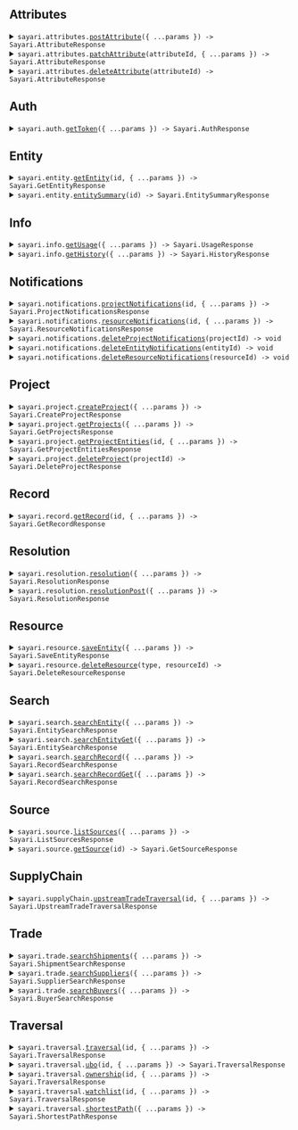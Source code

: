 ## Attributes

<details><summary> <code>sayari.attributes.<a href="./src/api/resources/attributes/client/Client.ts">postAttribute</a>({ ...params }) -> Sayari.AttributeResponse</code> </summary>

<dl>

<dd>

#### 📝 Description

<dl>

<dd>

<dl>

<dd>

<Warning>This endpoint is in beta and is subject to change. It is provided for early access and testing purposes only.</Warning> Adds a new Attribute

</dd>

</dl>

</dd>

</dl>

#### 🔌 Usage

<dl>

<dd>

<dl>

<dd>

```ts
await sayari.attributes.postAttribute({
    entity: "zq04axX2dLn9tE6W6Q8Qhg",
    type: "address",
    value: {
        street1: "1600 Pennsylvania Avenue NW",
        city: "Washington DC",
        state: "Washington DC",
        postalCode: "20500",
        country: "US",
    },
    toDate: "2024-04-30",
    fromDate: "2024-01-01",
    date: "2024-02-15",
});
```

</dd>

</dl>

</dd>

</dl>

#### ⚙️ Parameters

<dl>

<dd>

<dl>

<dd>

**request: `Sayari.AddAttribute`**

</dd>

</dl>

<dl>

<dd>

**requestOptions: `Attributes.RequestOptions`**

</dd>

</dl>

</dd>

</dl>

</dd>

</dl>
</details>

<details><summary> <code>sayari.attributes.<a href="./src/api/resources/attributes/client/Client.ts">patchAttribute</a>(attributeId, { ...params }) -> Sayari.AttributeResponse</code> </summary>

<dl>

<dd>

#### 📝 Description

<dl>

<dd>

<dl>

<dd>

<Warning>This endpoint is in beta and is subject to change. It is provided for early access and testing purposes only.</Warning> Updates an existing Attribute

</dd>

</dl>

</dd>

</dl>

#### 🔌 Usage

<dl>

<dd>

<dl>

<dd>

```ts
await sayari.attributes.patchAttribute(
    "enEwNGF4WDJkTG45dEU2VzZROFFoZ3xhZGRyZXNzfDBwbEVCMHxVNzhzN21yOUVFTThIZ3pwREM3UDFB",
    {
        value: {
            street1: "1600 Pennsylvania Avenue NW",
            city: "Washington DC",
            state: "Washington DC",
            postalCode: "20500",
            country: "US",
        },
        toDate: "2024-04-30",
        fromDate: "2024-01-01",
        date: "2024-02-15",
    }
);
```

</dd>

</dl>

</dd>

</dl>

#### ⚙️ Parameters

<dl>

<dd>

<dl>

<dd>

**attributeId: `string`**

</dd>

</dl>

<dl>

<dd>

**request: `Sayari.UpdateAttribute`**

</dd>

</dl>

<dl>

<dd>

**requestOptions: `Attributes.RequestOptions`**

</dd>

</dl>

</dd>

</dl>

</dd>

</dl>
</details>

<details><summary> <code>sayari.attributes.<a href="./src/api/resources/attributes/client/Client.ts">deleteAttribute</a>(attributeId) -> Sayari.AttributeResponse</code> </summary>

<dl>

<dd>

#### 📝 Description

<dl>

<dd>

<dl>

<dd>

<Warning>This endpoint is in beta and is subject to change. It is provided for early access and testing purposes only.</Warning> Delete an existing Attribute

</dd>

</dl>

</dd>

</dl>

#### 🔌 Usage

<dl>

<dd>

<dl>

<dd>

```ts
await sayari.attributes.deleteAttribute(
    "enEwNGF4WDJkTG45dEU2VzZROFFoZ3xhZGRyZXNzfDBwbEVCMHxVNzhzN21yOUVFTThIZ3pwREM3UDFB"
);
```

</dd>

</dl>

</dd>

</dl>

#### ⚙️ Parameters

<dl>

<dd>

<dl>

<dd>

**attributeId: `string`**

</dd>

</dl>

<dl>

<dd>

**requestOptions: `Attributes.RequestOptions`**

</dd>

</dl>

</dd>

</dl>

</dd>

</dl>
</details>

## Auth

<details><summary> <code>sayari.auth.<a href="./src/api/resources/auth/client/Client.ts">getToken</a>({ ...params }) -> Sayari.AuthResponse</code> </summary>

<dl>

<dd>

#### 📝 Description

<dl>

<dd>

<dl>

<dd>

Hit the auth endpoint to get a bearer token

</dd>

</dl>

</dd>

</dl>

#### 🔌 Usage

<dl>

<dd>

<dl>

<dd>

```ts
await sayari.auth.getToken({
    clientId: "your client_id here",
    clientSecret: "your client_secret here",
    audience: "sayari.com",
    grantType: "client_credentials",
});
```

</dd>

</dl>

</dd>

</dl>

#### ⚙️ Parameters

<dl>

<dd>

<dl>

<dd>

**request: `Sayari.GetToken`**

</dd>

</dl>

<dl>

<dd>

**requestOptions: `Auth.RequestOptions`**

</dd>

</dl>

</dd>

</dl>

</dd>

</dl>
</details>

## Entity

<details><summary> <code>sayari.entity.<a href="./src/api/resources/entity/client/Client.ts">getEntity</a>(id, { ...params }) -> Sayari.GetEntityResponse</code> </summary>

<dl>

<dd>

#### 📝 Description

<dl>

<dd>

<dl>

<dd>

Retrieve an entity from the database based on the ID

</dd>

</dl>

</dd>

</dl>

#### 🔌 Usage

<dl>

<dd>

<dl>

<dd>

```ts
await sayari.entity.getEntity("mGq1lpuqKssNWTjIokuPeA", {
    attributesNameLimit: 1,
    attributesAddressLimit: 1,
    attributesCountryLimit: 1,
    attributesAdditionalInformationLimit: 1,
    attributesBusinessPurposeLimit: 1,
    attributesCompanyTypeLimit: 1,
    attributesIdentifierLimit: 1,
    attributesStatusLimit: 1,
    relationshipsLimit: 1,
    possiblySameAsLimit: 1,
    referencedByLimit: 1,
});
```

</dd>

</dl>

</dd>

</dl>

#### ⚙️ Parameters

<dl>

<dd>

<dl>

<dd>

**id: `string`** — Unique identifier of the entity

</dd>

</dl>

<dl>

<dd>

**request: `Sayari.GetEntity`**

</dd>

</dl>

<dl>

<dd>

**requestOptions: `Entity.RequestOptions`**

</dd>

</dl>

</dd>

</dl>

</dd>

</dl>
</details>

<details><summary> <code>sayari.entity.<a href="./src/api/resources/entity/client/Client.ts">entitySummary</a>(id) -> Sayari.EntitySummaryResponse</code> </summary>

<dl>

<dd>

#### 📝 Description

<dl>

<dd>

<dl>

<dd>

The Entity Summary endpoint returns a smaller entity payload

</dd>

</dl>

</dd>

</dl>

#### 🔌 Usage

<dl>

<dd>

<dl>

<dd>

```ts
await sayari.entity.entitySummary("mGq1lpuqKssNWTjIokuPeA");
```

</dd>

</dl>

</dd>

</dl>

#### ⚙️ Parameters

<dl>

<dd>

<dl>

<dd>

**id: `string`** — Unique identifier of the entity

</dd>

</dl>

<dl>

<dd>

**requestOptions: `Entity.RequestOptions`**

</dd>

</dl>

</dd>

</dl>

</dd>

</dl>
</details>

## Info

<details><summary> <code>sayari.info.<a href="./src/api/resources/info/client/Client.ts">getUsage</a>({ ...params }) -> Sayari.UsageResponse</code> </summary>

<dl>

<dd>

#### 📝 Description

<dl>

<dd>

<dl>

<dd>

The usage endpoint provides a simple interface to retrieve information on usage made by your API account. This includes both views per API path and credits consumed. The time period for the usage query is also specified in the response and whether or not this includes total usage.

</dd>

</dl>

</dd>

</dl>

#### 🔌 Usage

<dl>

<dd>

<dl>

<dd>

```ts
await sayari.info.getUsage({
    from: "2023-01-15",
    to: "2023-01-15",
});
```

</dd>

</dl>

</dd>

</dl>

#### ⚙️ Parameters

<dl>

<dd>

<dl>

<dd>

**request: `Sayari.GetUsage`**

</dd>

</dl>

<dl>

<dd>

**requestOptions: `Info.RequestOptions`**

</dd>

</dl>

</dd>

</dl>

</dd>

</dl>
</details>

<details><summary> <code>sayari.info.<a href="./src/api/resources/info/client/Client.ts">getHistory</a>({ ...params }) -> Sayari.HistoryResponse</code> </summary>

<dl>

<dd>

#### 📝 Description

<dl>

<dd>

<dl>

<dd>

The history endpoint return a user's event history.

</dd>

</dl>

</dd>

</dl>

#### 🔌 Usage

<dl>

<dd>

<dl>

<dd>

```ts
await sayari.info.getHistory({
    events: "string",
    from: "2023-01-15",
    to: "2023-01-15",
    size: 1,
    token: "string",
});
```

</dd>

</dl>

</dd>

</dl>

#### ⚙️ Parameters

<dl>

<dd>

<dl>

<dd>

**request: `Sayari.GetHistory`**

</dd>

</dl>

<dl>

<dd>

**requestOptions: `Info.RequestOptions`**

</dd>

</dl>

</dd>

</dl>

</dd>

</dl>
</details>

## Notifications

<details><summary> <code>sayari.notifications.<a href="./src/api/resources/notifications/client/Client.ts">projectNotifications</a>(id, { ...params }) -> Sayari.ProjectNotificationsResponse</code> </summary>

<dl>

<dd>

#### 📝 Description

<dl>

<dd>

<dl>

<dd>

<Warning>This endpoint is in beta and is subject to change. It is provided for early access and testing purposes only.</Warning> The Project Notifications endpoint returns a list of notifications on all entities saved to a project.

</dd>

</dl>

</dd>

</dl>

#### 🔌 Usage

<dl>

<dd>

<dl>

<dd>

```ts
await sayari.notifications.projectNotifications("0oZnoG", {
    limit: 20,
});
```

</dd>

</dl>

</dd>

</dl>

#### ⚙️ Parameters

<dl>

<dd>

<dl>

<dd>

**id: `string`** — Unique identifier of the project

</dd>

</dl>

<dl>

<dd>

**request: `Sayari.ProjectNotifications`**

</dd>

</dl>

<dl>

<dd>

**requestOptions: `Notifications.RequestOptions`**

</dd>

</dl>

</dd>

</dl>

</dd>

</dl>
</details>

<details><summary> <code>sayari.notifications.<a href="./src/api/resources/notifications/client/Client.ts">resourceNotifications</a>(id, { ...params }) -> Sayari.ResourceNotificationsResponse</code> </summary>

<dl>

<dd>

#### 📝 Description

<dl>

<dd>

<dl>

<dd>

<Warning>This endpoint is in beta and is subject to change. It is provided for early access and testing purposes only.</Warning> The Resource Notifications endpoint returns a list of notifications for a saved entity.

</dd>

</dl>

</dd>

</dl>

#### 🔌 Usage

<dl>

<dd>

<dl>

<dd>

```ts
await sayari.notifications.resourceNotifications("03ePyj", {
    limit: 20,
});
```

</dd>

</dl>

</dd>

</dl>

#### ⚙️ Parameters

<dl>

<dd>

<dl>

<dd>

**id: `string`** — Unique identifier of the resource

</dd>

</dl>

<dl>

<dd>

**request: `Sayari.ResourceNotifications`**

</dd>

</dl>

<dl>

<dd>

**requestOptions: `Notifications.RequestOptions`**

</dd>

</dl>

</dd>

</dl>

</dd>

</dl>
</details>

<details><summary> <code>sayari.notifications.<a href="./src/api/resources/notifications/client/Client.ts">deleteProjectNotifications</a>(projectId) -> void</code> </summary>

<dl>

<dd>

#### 📝 Description

<dl>

<dd>

<dl>

<dd>

Deletes all notifications from a project.

</dd>

</dl>

</dd>

</dl>

#### 🔌 Usage

<dl>

<dd>

<dl>

<dd>

```ts
await sayari.notifications.deleteProjectNotifications("YWmNKV");
```

</dd>

</dl>

</dd>

</dl>

#### ⚙️ Parameters

<dl>

<dd>

<dl>

<dd>

**projectId: `string`**

</dd>

</dl>

<dl>

<dd>

**requestOptions: `Notifications.RequestOptions`**

</dd>

</dl>

</dd>

</dl>

</dd>

</dl>
</details>

<details><summary> <code>sayari.notifications.<a href="./src/api/resources/notifications/client/Client.ts">deleteEntityNotifications</a>(entityId) -> void</code> </summary>

<dl>

<dd>

#### 📝 Description

<dl>

<dd>

<dl>

<dd>

Deletes notifications for saved resources of an entity.

</dd>

</dl>

</dd>

</dl>

#### 🔌 Usage

<dl>

<dd>

<dl>

<dd>

```ts
await sayari.notifications.deleteEntityNotifications("N0xLDy4wcud-M1ZtwdsvRA");
```

</dd>

</dl>

</dd>

</dl>

#### ⚙️ Parameters

<dl>

<dd>

<dl>

<dd>

**entityId: `string`**

</dd>

</dl>

<dl>

<dd>

**requestOptions: `Notifications.RequestOptions`**

</dd>

</dl>

</dd>

</dl>

</dd>

</dl>
</details>

<details><summary> <code>sayari.notifications.<a href="./src/api/resources/notifications/client/Client.ts">deleteResourceNotifications</a>(resourceId) -> void</code> </summary>

<dl>

<dd>

#### 📝 Description

<dl>

<dd>

<dl>

<dd>

Deletes notifications for a saved resource.

</dd>

</dl>

</dd>

</dl>

#### 🔌 Usage

<dl>

<dd>

<dl>

<dd>

```ts
await sayari.notifications.deleteResourceNotifications("oGxxqG");
```

</dd>

</dl>

</dd>

</dl>

#### ⚙️ Parameters

<dl>

<dd>

<dl>

<dd>

**resourceId: `string`**

</dd>

</dl>

<dl>

<dd>

**requestOptions: `Notifications.RequestOptions`**

</dd>

</dl>

</dd>

</dl>

</dd>

</dl>
</details>

## Project

<details><summary> <code>sayari.project.<a href="./src/api/resources/project/client/Client.ts">createProject</a>({ ...params }) -> Sayari.CreateProjectResponse</code> </summary>

<dl>

<dd>

#### 📝 Description

<dl>

<dd>

<dl>

<dd>

<Warning>This endpoint is in beta and is subject to change. It is provided for early access and testing purposes only.</Warning> Create a new project.

</dd>

</dl>

</dd>

</dl>

#### 🔌 Usage

<dl>

<dd>

<dl>

<dd>

```ts
await sayari.project.createProject({
    label: "Project Alpha",
});
```

</dd>

</dl>

</dd>

</dl>

#### ⚙️ Parameters

<dl>

<dd>

<dl>

<dd>

**request: `Sayari.CreateProjectRequest`**

</dd>

</dl>

<dl>

<dd>

**requestOptions: `Project.RequestOptions`**

</dd>

</dl>

</dd>

</dl>

</dd>

</dl>
</details>

<details><summary> <code>sayari.project.<a href="./src/api/resources/project/client/Client.ts">getProjects</a>({ ...params }) -> Sayari.GetProjectsResponse</code> </summary>

<dl>

<dd>

#### 📝 Description

<dl>

<dd>

<dl>

<dd>

<Warning>This endpoint is in beta and is subject to change. It is provided for early access and testing purposes only.</Warning> Retrieve a list of projects including upload progress info.

</dd>

</dl>

</dd>

</dl>

#### 🔌 Usage

<dl>

<dd>

<dl>

<dd>

```ts
await sayari.project.getProjects({
    archived: false,
    limit: 8,
});
```

</dd>

</dl>

</dd>

</dl>

#### ⚙️ Parameters

<dl>

<dd>

<dl>

<dd>

**request: `Sayari.GetProjects`**

</dd>

</dl>

<dl>

<dd>

**requestOptions: `Project.RequestOptions`**

</dd>

</dl>

</dd>

</dl>

</dd>

</dl>
</details>

<details><summary> <code>sayari.project.<a href="./src/api/resources/project/client/Client.ts">getProjectEntities</a>(id, { ...params }) -> Sayari.GetProjectEntitiesResponse</code> </summary>

<dl>

<dd>

#### 📝 Description

<dl>

<dd>

<dl>

<dd>

<Warning>This endpoint is in beta and is subject to change. It is provided for early access and testing purposes only.</Warning> Retrieve a list of entities in a project.

</dd>

</dl>

</dd>

</dl>

#### 🔌 Usage

<dl>

<dd>

<dl>

<dd>

```ts
await sayari.project.getProjectEntities("gPq6EY", {
    accept: Sayari.GetProjectEntitiesAcceptHeader.Json,
});
```

</dd>

</dl>

</dd>

</dl>

#### ⚙️ Parameters

<dl>

<dd>

<dl>

<dd>

**id: `string`** — The project identifier.

</dd>

</dl>

<dl>

<dd>

**request: `Sayari.GetProjectEntities`**

</dd>

</dl>

<dl>

<dd>

**requestOptions: `Project.RequestOptions`**

</dd>

</dl>

</dd>

</dl>

</dd>

</dl>
</details>

<details><summary> <code>sayari.project.<a href="./src/api/resources/project/client/Client.ts">deleteProject</a>(projectId) -> Sayari.DeleteProjectResponse</code> </summary>

<dl>

<dd>

#### 📝 Description

<dl>

<dd>

<dl>

<dd>

Deletes an existing project.

</dd>

</dl>

</dd>

</dl>

#### 🔌 Usage

<dl>

<dd>

<dl>

<dd>

```ts
await sayari.project.deleteProject("Gam5qG");
```

</dd>

</dl>

</dd>

</dl>

#### ⚙️ Parameters

<dl>

<dd>

<dl>

<dd>

**projectId: `string`**

</dd>

</dl>

<dl>

<dd>

**requestOptions: `Project.RequestOptions`**

</dd>

</dl>

</dd>

</dl>

</dd>

</dl>
</details>

## Record

<details><summary> <code>sayari.record.<a href="./src/api/resources/record/client/Client.ts">getRecord</a>(id, { ...params }) -> Sayari.GetRecordResponse</code> </summary>

<dl>

<dd>

#### 📝 Description

<dl>

<dd>

<dl>

<dd>

Retrieve a record from the database based on the ID

</dd>

</dl>

</dd>

</dl>

#### 🔌 Usage

<dl>

<dd>

<dl>

<dd>

```ts
await sayari.record.getRecord("74cf0fc2a62f9c8f4e88f8a0b3ffcca4%2FF0000110%2F1682970471254");
```

</dd>

</dl>

</dd>

</dl>

#### ⚙️ Parameters

<dl>

<dd>

<dl>

<dd>

**id: `string`** — The unique identifier for a record in the database

</dd>

</dl>

<dl>

<dd>

**request: `Sayari.GetRecord`**

</dd>

</dl>

<dl>

<dd>

**requestOptions: `Record_.RequestOptions`**

</dd>

</dl>

</dd>

</dl>

</dd>

</dl>
</details>

## Resolution

<details><summary> <code>sayari.resolution.<a href="./src/api/resources/resolution/client/Client.ts">resolution</a>({ ...params }) -> Sayari.ResolutionResponse</code> </summary>

<dl>

<dd>

#### 📝 Description

<dl>

<dd>

<dl>

<dd>

The resolution endpoints allow users to search for matching entities against a provided list of attributes. The endpoint is similar to the search endpoint, except it's tuned to only return the best match so the client doesn't need to do as much or any post-processing work to filter down results.

</dd>

</dl>

</dd>

</dl>

#### 🔌 Usage

<dl>

<dd>

<dl>

<dd>

```ts
await sayari.resolution.resolution({
    name: "victoria beckham limited",
});
```

</dd>

</dl>

</dd>

</dl>

#### ⚙️ Parameters

<dl>

<dd>

<dl>

<dd>

**request: `Sayari.Resolution`**

</dd>

</dl>

<dl>

<dd>

**requestOptions: `Resolution.RequestOptions`**

</dd>

</dl>

</dd>

</dl>

</dd>

</dl>
</details>

<details><summary> <code>sayari.resolution.<a href="./src/api/resources/resolution/client/Client.ts">resolutionPost</a>({ ...params }) -> Sayari.ResolutionResponse</code> </summary>

<dl>

<dd>

#### 📝 Description

<dl>

<dd>

<dl>

<dd>

The resolution endpoints allow users to search for matching entities against a provided list of attributes. The endpoint is similar to the search endpoint, except it's tuned to only return the best match so the client doesn't need to do as much or any post-processing work to filter down results.

</dd>

</dl>

</dd>

</dl>

#### 🔌 Usage

<dl>

<dd>

<dl>

<dd>

```ts
await sayari.resolution.resolutionPost({
    limit: 2,
    name: ["victoria beckham limited"],
});
```

</dd>

</dl>

</dd>

</dl>

#### ⚙️ Parameters

<dl>

<dd>

<dl>

<dd>

**request: `Sayari.ResolutionPost`**

</dd>

</dl>

<dl>

<dd>

**requestOptions: `Resolution.RequestOptions`**

</dd>

</dl>

</dd>

</dl>

</dd>

</dl>
</details>

## Resource

<details><summary> <code>sayari.resource.<a href="./src/api/resources/resource/client/Client.ts">saveEntity</a>({ ...params }) -> Sayari.SaveEntityResponse</code> </summary>

<dl>

<dd>

#### 📝 Description

<dl>

<dd>

<dl>

<dd>

<Warning>This endpoint is in beta and is subject to change. It is provided for early access and testing purposes only.</Warning> Save an entity to a project.

</dd>

</dl>

</dd>

</dl>

#### 🔌 Usage

<dl>

<dd>

<dl>

<dd>

```ts
await sayari.resource.saveEntity({
    type: Sayari.ResourceType.Entity,
    project: "GNJbkG",
    entityId: "Zk0qOaM2SSYg_ZhsljykMQ",
});
```

</dd>

</dl>

</dd>

</dl>

#### ⚙️ Parameters

<dl>

<dd>

<dl>

<dd>

**request: `Sayari.SaveEntityRequest`**

</dd>

</dl>

<dl>

<dd>

**requestOptions: `Resource.RequestOptions`**

</dd>

</dl>

</dd>

</dl>

</dd>

</dl>
</details>

<details><summary> <code>sayari.resource.<a href="./src/api/resources/resource/client/Client.ts">deleteResource</a>(type, resourceId) -> Sayari.DeleteResourceResponse</code> </summary>

<dl>

<dd>

#### 📝 Description

<dl>

<dd>

<dl>

<dd>

Deletes an existing saved resource from a project.

</dd>

</dl>

</dd>

</dl>

#### 🔌 Usage

<dl>

<dd>

<dl>

<dd>

```ts
await sayari.resource.deleteResource(Sayari.ResourceType.Entity, "YWmNKV");
```

</dd>

</dl>

</dd>

</dl>

#### ⚙️ Parameters

<dl>

<dd>

<dl>

<dd>

**type: `Sayari.ResourceType`**

</dd>

</dl>

<dl>

<dd>

**resourceId: `string`**

</dd>

</dl>

<dl>

<dd>

**requestOptions: `Resource.RequestOptions`**

</dd>

</dl>

</dd>

</dl>

</dd>

</dl>
</details>

## Search

<details><summary> <code>sayari.search.<a href="./src/api/resources/search/client/Client.ts">searchEntity</a>({ ...params }) -> Sayari.EntitySearchResponse</code> </summary>

<dl>

<dd>

#### 📝 Description

<dl>

<dd>

<dl>

<dd>

Search for an entity. Please note, searches are limited to a maximum of 10,000 results.

</dd>

</dl>

</dd>

</dl>

#### 🔌 Usage

<dl>

<dd>

<dl>

<dd>

```ts
await sayari.search.searchEntity({
    limit: 1,
    q: "victoria beckham limited",
});
```

</dd>

</dl>

</dd>

</dl>

#### ⚙️ Parameters

<dl>

<dd>

<dl>

<dd>

**request: `Sayari.SearchEntity`**

</dd>

</dl>

<dl>

<dd>

**requestOptions: `Search.RequestOptions`**

</dd>

</dl>

</dd>

</dl>

</dd>

</dl>
</details>

<details><summary> <code>sayari.search.<a href="./src/api/resources/search/client/Client.ts">searchEntityGet</a>({ ...params }) -> Sayari.EntitySearchResponse</code> </summary>

<dl>

<dd>

#### 📝 Description

<dl>

<dd>

<dl>

<dd>

Search for an entity. Please note, searches are limited to a maximum of 10,000 results.

</dd>

</dl>

</dd>

</dl>

#### 🔌 Usage

<dl>

<dd>

<dl>

<dd>

```ts
await sayari.search.searchEntityGet({
    limit: 1,
    q: "victoria beckham limited",
});
```

</dd>

</dl>

</dd>

</dl>

#### ⚙️ Parameters

<dl>

<dd>

<dl>

<dd>

**request: `Sayari.SearchEntityGet`**

</dd>

</dl>

<dl>

<dd>

**requestOptions: `Search.RequestOptions`**

</dd>

</dl>

</dd>

</dl>

</dd>

</dl>
</details>

<details><summary> <code>sayari.search.<a href="./src/api/resources/search/client/Client.ts">searchRecord</a>({ ...params }) -> Sayari.RecordSearchResponse</code> </summary>

<dl>

<dd>

#### 📝 Description

<dl>

<dd>

<dl>

<dd>

Search for a record. Please note, searches are limited to a maximum of 10,000 results.

</dd>

</dl>

</dd>

</dl>

#### 🔌 Usage

<dl>

<dd>

<dl>

<dd>

```ts
await sayari.search.searchRecord({
    limit: 1,
    q: "victoria beckham limited",
});
```

</dd>

</dl>

</dd>

</dl>

#### ⚙️ Parameters

<dl>

<dd>

<dl>

<dd>

**request: `Sayari.SearchRecord`**

</dd>

</dl>

<dl>

<dd>

**requestOptions: `Search.RequestOptions`**

</dd>

</dl>

</dd>

</dl>

</dd>

</dl>
</details>

<details><summary> <code>sayari.search.<a href="./src/api/resources/search/client/Client.ts">searchRecordGet</a>({ ...params }) -> Sayari.RecordSearchResponse</code> </summary>

<dl>

<dd>

#### 📝 Description

<dl>

<dd>

<dl>

<dd>

Search for a record. Please note, searches are limited to a maximum of 10,000 results.

</dd>

</dl>

</dd>

</dl>

#### 🔌 Usage

<dl>

<dd>

<dl>

<dd>

```ts
await sayari.search.searchRecordGet({
    q: "victoria beckham limited",
    limit: 1,
});
```

</dd>

</dl>

</dd>

</dl>

#### ⚙️ Parameters

<dl>

<dd>

<dl>

<dd>

**request: `Sayari.SearchRecordGet`**

</dd>

</dl>

<dl>

<dd>

**requestOptions: `Search.RequestOptions`**

</dd>

</dl>

</dd>

</dl>

</dd>

</dl>
</details>

## Source

<details><summary> <code>sayari.source.<a href="./src/api/resources/source/client/Client.ts">listSources</a>({ ...params }) -> Sayari.ListSourcesResponse</code> </summary>

<dl>

<dd>

#### 📝 Description

<dl>

<dd>

<dl>

<dd>

Returns metadata for all sources that Sayari collects data from

</dd>

</dl>

</dd>

</dl>

#### 🔌 Usage

<dl>

<dd>

<dl>

<dd>

```ts
await sayari.source.listSources({
    limit: 2,
});
```

</dd>

</dl>

</dd>

</dl>

#### ⚙️ Parameters

<dl>

<dd>

<dl>

<dd>

**request: `Sayari.ListSources`**

</dd>

</dl>

<dl>

<dd>

**requestOptions: `Source.RequestOptions`**

</dd>

</dl>

</dd>

</dl>

</dd>

</dl>
</details>

<details><summary> <code>sayari.source.<a href="./src/api/resources/source/client/Client.ts">getSource</a>(id) -> Sayari.GetSourceResponse</code> </summary>

<dl>

<dd>

#### 📝 Description

<dl>

<dd>

<dl>

<dd>

Returns metadata for a source that Sayari collects data from

</dd>

</dl>

</dd>

</dl>

#### 🔌 Usage

<dl>

<dd>

<dl>

<dd>

```ts
await sayari.source.getSource("f4396e4b8a41d1fd9f09ea94d2ebedb9");
```

</dd>

</dl>

</dd>

</dl>

#### ⚙️ Parameters

<dl>

<dd>

<dl>

<dd>

**id: `string`** — The unique identifier for a source in the database

</dd>

</dl>

<dl>

<dd>

**requestOptions: `Source.RequestOptions`**

</dd>

</dl>

</dd>

</dl>

</dd>

</dl>
</details>

## SupplyChain

<details><summary> <code>sayari.supplyChain.<a href="./src/api/resources/supplyChain/client/Client.ts">upstreamTradeTraversal</a>(id, { ...params }) -> Sayari.UpstreamTradeTraversalResponse</code> </summary>

<dl>

<dd>

#### 📝 Description

<dl>

<dd>

<dl>

<dd>

<Warning>This endpoint is in beta and is subject to change. It is provided for early access and testing purposes only.</Warning> Execute a traversal of the upstream trade network (supply chain) of an entity, returning a set of entities and edges between them.

</dd>

</dl>

</dd>

</dl>

#### 🔌 Usage

<dl>

<dd>

<dl>

<dd>

```ts
await sayari.supplyChain.upstreamTradeTraversal("ESkH7J-UCRfY5t0_JXIH3w", {
    date: "2023-06-01",
    hsCode: ["3206"],
    components: ["3204"],
    maxDepth: 2,
    risks: [Sayari.Risk.ForcedLaborUflpaOriginSubtier],
});
```

</dd>

</dl>

</dd>

</dl>

#### ⚙️ Parameters

<dl>

<dd>

<dl>

<dd>

**id: `string`** — The root entity identifier.

</dd>

</dl>

<dl>

<dd>

**request: `Sayari.UpstreamTradeTraversalRequest`**

</dd>

</dl>

<dl>

<dd>

**requestOptions: `SupplyChain.RequestOptions`**

</dd>

</dl>

</dd>

</dl>

</dd>

</dl>
</details>

## Trade

<details><summary> <code>sayari.trade.<a href="./src/api/resources/trade/client/Client.ts">searchShipments</a>({ ...params }) -> Sayari.ShipmentSearchResponse</code> </summary>

<dl>

<dd>

#### 📝 Description

<dl>

<dd>

<dl>

<dd>

<Warning>This endpoint is in beta and is subject to change. It is provided for early access and testing purposes only.</Warning> Search for a shipment. Please note, searches are limited to a maximum of 10,000 results.

</dd>

</dl>

</dd>

</dl>

#### 🔌 Usage

<dl>

<dd>

<dl>

<dd>

```ts
await sayari.trade.searchShipments({
    limit: 1,
    q: "rum",
});
```

</dd>

</dl>

</dd>

</dl>

#### ⚙️ Parameters

<dl>

<dd>

<dl>

<dd>

**request: `Sayari.SearchShipments`**

</dd>

</dl>

<dl>

<dd>

**requestOptions: `Trade.RequestOptions`**

</dd>

</dl>

</dd>

</dl>

</dd>

</dl>
</details>

<details><summary> <code>sayari.trade.<a href="./src/api/resources/trade/client/Client.ts">searchSuppliers</a>({ ...params }) -> Sayari.SupplierSearchResponse</code> </summary>

<dl>

<dd>

#### 📝 Description

<dl>

<dd>

<dl>

<dd>

<Warning>This endpoint is in beta and is subject to change. It is provided for early access and testing purposes only.</Warning> Search for a supplier. Please note, searches are limited to a maximum of 10,000 results.

</dd>

</dl>

</dd>

</dl>

#### 🔌 Usage

<dl>

<dd>

<dl>

<dd>

```ts
await sayari.trade.searchSuppliers({
    limit: 1,
    q: "rum",
});
```

</dd>

</dl>

</dd>

</dl>

#### ⚙️ Parameters

<dl>

<dd>

<dl>

<dd>

**request: `Sayari.SearchSuppliers`**

</dd>

</dl>

<dl>

<dd>

**requestOptions: `Trade.RequestOptions`**

</dd>

</dl>

</dd>

</dl>

</dd>

</dl>
</details>

<details><summary> <code>sayari.trade.<a href="./src/api/resources/trade/client/Client.ts">searchBuyers</a>({ ...params }) -> Sayari.BuyerSearchResponse</code> </summary>

<dl>

<dd>

#### 📝 Description

<dl>

<dd>

<dl>

<dd>

<Warning>This endpoint is in beta and is subject to change. It is provided for early access and testing purposes only.</Warning> Search for a buyer. Please note, searches are limited to a maximum of 10,000 results.

</dd>

</dl>

</dd>

</dl>

#### 🔌 Usage

<dl>

<dd>

<dl>

<dd>

```ts
await sayari.trade.searchBuyers({
    limit: 1,
    q: "rum",
});
```

</dd>

</dl>

</dd>

</dl>

#### ⚙️ Parameters

<dl>

<dd>

<dl>

<dd>

**request: `Sayari.SearchBuyers`**

</dd>

</dl>

<dl>

<dd>

**requestOptions: `Trade.RequestOptions`**

</dd>

</dl>

</dd>

</dl>

</dd>

</dl>
</details>

## Traversal

<details><summary> <code>sayari.traversal.<a href="./src/api/resources/traversal/client/Client.ts">traversal</a>(id, { ...params }) -> Sayari.TraversalResponse</code> </summary>

<dl>

<dd>

#### 📝 Description

<dl>

<dd>

<dl>

<dd>

The Traversal endpoint returns paths from a single target entity to up to 50 directly or indirectly-related entities. Each path includes information on the 0 to 10 intermediary entities, as well as their connecting relationships. The response's explored_count field indicates the size of the graph subset the application searched. Running a traversal on a highly connected entity with a restrictive set of argument filters and a high max depth will require the application to explore a higher number of traversal paths, which may affect performance. In cases where a traversal searches over a very large, highly-connected subgraph, a partial result set may be returned containing only the most relevant results. This will be indicated in the response by the partial_results field.

</dd>

</dl>

</dd>

</dl>

#### 🔌 Usage

<dl>

<dd>

<dl>

<dd>

```ts
await sayari.traversal.traversal("mGq1lpuqKssNWTjIokuPeA", {
    limit: 1,
});
```

</dd>

</dl>

</dd>

</dl>

#### ⚙️ Parameters

<dl>

<dd>

<dl>

<dd>

**id: `string`** — Unique identifier of the entity

</dd>

</dl>

<dl>

<dd>

**request: `Sayari.Traversal`**

</dd>

</dl>

<dl>

<dd>

**requestOptions: `Traversal.RequestOptions`**

</dd>

</dl>

</dd>

</dl>

</dd>

</dl>
</details>

<details><summary> <code>sayari.traversal.<a href="./src/api/resources/traversal/client/Client.ts">ubo</a>(id, { ...params }) -> Sayari.TraversalResponse</code> </summary>

<dl>

<dd>

#### 📝 Description

<dl>

<dd>

<dl>

<dd>

The UBO endpoint returns paths from a single target entity to up to 50 beneficial owners. The endpoint is a shorthand for the equivalent traversal query.

</dd>

</dl>

</dd>

</dl>

#### 🔌 Usage

<dl>

<dd>

<dl>

<dd>

```ts
await sayari.traversal.ubo("mGq1lpuqKssNWTjIokuPeA", {
    limit: 1,
});
```

</dd>

</dl>

</dd>

</dl>

#### ⚙️ Parameters

<dl>

<dd>

<dl>

<dd>

**id: `string`** — Unique identifier of the entity

</dd>

</dl>

<dl>

<dd>

**request: `Sayari.Ubo`**

</dd>

</dl>

<dl>

<dd>

**requestOptions: `Traversal.RequestOptions`**

</dd>

</dl>

</dd>

</dl>

</dd>

</dl>
</details>

<details><summary> <code>sayari.traversal.<a href="./src/api/resources/traversal/client/Client.ts">ownership</a>(id, { ...params }) -> Sayari.TraversalResponse</code> </summary>

<dl>

<dd>

#### 📝 Description

<dl>

<dd>

<dl>

<dd>

The Ownership endpoint returns paths from a single target entity to up to 50 entities directly or indirectly owned by that entity. The endpoint is a shorthand for the equivalent traversal query.

</dd>

</dl>

</dd>

</dl>

#### 🔌 Usage

<dl>

<dd>

<dl>

<dd>

```ts
await sayari.traversal.ownership("mGq1lpuqKssNWTjIokuPeA", {
    limit: 1,
});
```

</dd>

</dl>

</dd>

</dl>

#### ⚙️ Parameters

<dl>

<dd>

<dl>

<dd>

**id: `string`** — Unique identifier of the entity

</dd>

</dl>

<dl>

<dd>

**request: `Sayari.Ownership`**

</dd>

</dl>

<dl>

<dd>

**requestOptions: `Traversal.RequestOptions`**

</dd>

</dl>

</dd>

</dl>

</dd>

</dl>
</details>

<details><summary> <code>sayari.traversal.<a href="./src/api/resources/traversal/client/Client.ts">watchlist</a>(id, { ...params }) -> Sayari.TraversalResponse</code> </summary>

<dl>

<dd>

#### 📝 Description

<dl>

<dd>

<dl>

<dd>

The Watchlist endpoint returns paths from a single target entity to up to 50 other entities that appear on a watchlist. The endpoint is a shorthand for the equivalent traversal query.

</dd>

</dl>

</dd>

</dl>

#### 🔌 Usage

<dl>

<dd>

<dl>

<dd>

```ts
await sayari.traversal.watchlist("mGq1lpuqKssNWTjIokuPeA", {
    limit: 1,
});
```

</dd>

</dl>

</dd>

</dl>

#### ⚙️ Parameters

<dl>

<dd>

<dl>

<dd>

**id: `string`** — Unique identifier of the entity

</dd>

</dl>

<dl>

<dd>

**request: `Sayari.Watchlist`**

</dd>

</dl>

<dl>

<dd>

**requestOptions: `Traversal.RequestOptions`**

</dd>

</dl>

</dd>

</dl>

</dd>

</dl>
</details>

<details><summary> <code>sayari.traversal.<a href="./src/api/resources/traversal/client/Client.ts">shortestPath</a>({ ...params }) -> Sayari.ShortestPathResponse</code> </summary>

<dl>

<dd>

#### 📝 Description

<dl>

<dd>

<dl>

<dd>

The Shortest Path endpoint returns a response identifying the shortest traversal path connecting each pair of entities.

</dd>

</dl>

</dd>

</dl>

#### 🔌 Usage

<dl>

<dd>

<dl>

<dd>

```ts
await sayari.traversal.shortestPath({
    entities: "string",
});
```

</dd>

</dl>

</dd>

</dl>

#### ⚙️ Parameters

<dl>

<dd>

<dl>

<dd>

**request: `Sayari.ShortestPath`**

</dd>

</dl>

<dl>

<dd>

**requestOptions: `Traversal.RequestOptions`**

</dd>

</dl>

</dd>

</dl>

</dd>

</dl>
</details>
